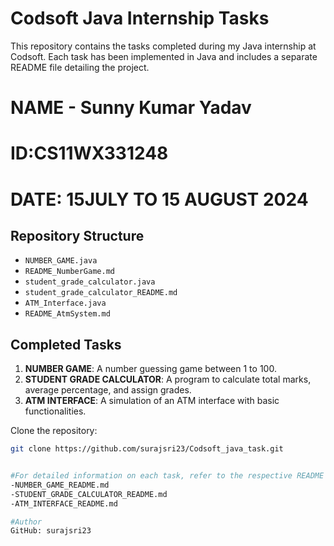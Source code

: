 # Codsoft Java Internship Tasks

This repository contains the tasks completed during my Java internship at Codsoft. Each task has been implemented in Java and includes a separate README file detailing the project.

# NAME - Sunny Kumar Yadav
# ID:CS11WX331248
# DATE: 15JULY TO 15 AUGUST 2024

## Repository Structure

- `NUMBER_GAME.java`
- `README_NumberGame.md`
- `student_grade_calculator.java`
- `student_grade_calculator_README.md`
- `ATM_Interface.java`
- `README_AtmSystem.md`

## Completed Tasks

1. **NUMBER GAME**: A number guessing game between 1 to 100.
2. **STUDENT GRADE CALCULATOR**: A program to calculate total marks, average percentage, and assign grades.
3. **ATM INTERFACE**: A simulation of an ATM interface with basic functionalities.


Clone the repository:

   ```bash
   git clone https://github.com/surajsri23/Codsoft_java_task.git


#For detailed information on each task, refer to the respective README files:
-NUMBER_GAME_README.md
-STUDENT_GRADE_CALCULATOR_README.md
-ATM_INTERFACE_README.md

#Author
GitHub: surajsri23
